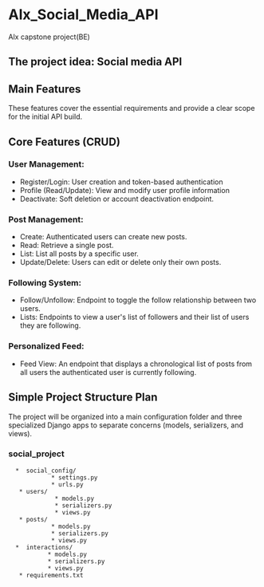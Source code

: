 # Alx_Social_Media_API
Alx capstone project(BE)

## The project idea: Social media API 
## Main Features
These features cover the essential requirements and provide a clear scope for the initial API build.
## Core Features (CRUD)
### User Management:
* Register/Login: User creation and token-based authentication 
* Profile (Read/Update): View and modify user profile information
* Deactivate: Soft deletion or account deactivation endpoint.
### Post Management:
* Create: Authenticated users can create new posts.
* Read: Retrieve a single post.
* List: List all posts by a specific user.
* Update/Delete: Users can edit or delete only their own posts.
### Following System:
* Follow/Unfollow: Endpoint to toggle the follow relationship between two users.
* Lists: Endpoints to view a user's list of followers and their list of users they are following.
### Personalized Feed:
* Feed View: An endpoint that displays a chronological list of posts from all users the authenticated user is currently following.







## Simple Project Structure Plan
The project will be organized into a main configuration folder and three specialized Django apps to separate concerns (models, serializers, and views).
### social_project
      *  social_config/ 
                * settings.py
                * urls.py
       * users/  
                 * models.py  
                 * serializers.py
                 * views.py
       * posts/  
                * models.py
                * serializers.py
                * views.py
      *  interactions/ 
               * models.py 
               * serializers.py 
               * views.py 
       * requirements.txt

